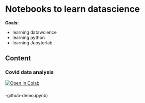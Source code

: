 # Notebooks to learn datascience

**Goals:**
- learning datawcience
- learning python
- learning Jupyterlab

## Content
### Covid data analysis
[![Open In Colab](https://colab.research.google.com/assets/colab-badge.svg)](https://colab.research.google.com/github/cjvanzwol/notebooks/blob/main/Covid.ipynb)

###  
-github-demo.ipynb)
